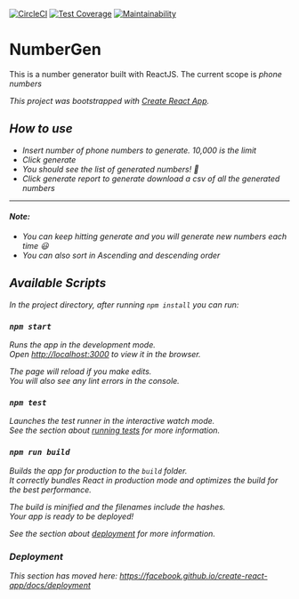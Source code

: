 [![CircleCI](https://circleci.com/gh/Elbertbiggs360/numbergen.svg?style=svg)](https://circleci.com/gh/Elbertbiggs360/numbergen)
[![Test Coverage](https://api.codeclimate.com/v1/badges/274c01c59e3eb50f4659/test_coverage)](https://codeclimate.com/github/Elbertbiggs360/numbergen/test_coverage)
[![Maintainability](https://api.codeclimate.com/v1/badges/274c01c59e3eb50f4659/maintainability)](https://codeclimate.com/github/Elbertbiggs360/numbergen/maintainability)

# NumberGen
This is a number generator built with ReactJS. The current scope is <i>phone numbers<i>

This project was bootstrapped with [Create React App](https://github.com/facebook/create-react-app).

## How to use

- Insert number of phone numbers to generate. 10,000 is the limit
- Click generate
- You should see the list of generated numbers! 🎉
- Click generate report to generate download a csv of all the generated numbers

<hr>

#### Note:
* You can keep hitting generate and you will generate new numbers each time 😃
* You can also sort in Ascending and descending order


## Available Scripts

In the project directory, after running `npm install` you can run:

### `npm start`

Runs the app in the development mode.<br>
Open [http://localhost:3000](http://localhost:3000) to view it in the browser.

The page will reload if you make edits.<br>
You will also see any lint errors in the console.

### `npm test`

Launches the test runner in the interactive watch mode.<br>
See the section about [running tests](https://facebook.github.io/create-react-app/docs/running-tests) for more information.

### `npm run build`

Builds the app for production to the `build` folder.<br>
It correctly bundles React in production mode and optimizes the build for the best performance.

The build is minified and the filenames include the hashes.<br>
Your app is ready to be deployed!

See the section about [deployment](https://facebook.github.io/create-react-app/docs/deployment) for more information.

### Deployment

This section has moved here: https://facebook.github.io/create-react-app/docs/deployment
